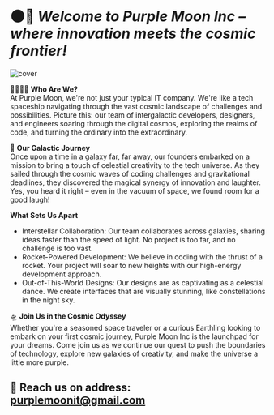 # 🌑🌌 _Welcome to Purple Moon Inc – where innovation meets the cosmic frontier!_
![cover](https://scontent.ftbs6-2.fna.fbcdn.net/v/t39.30808-6/415227439_7171831232853440_5711546110953460637_n.jpg?_nc_cat=102&ccb=1-7&_nc_sid=783fdb&_nc_ohc=gwGEXh7LA8oAX_FHoie&_nc_ht=scontent.ftbs6-2.fna&oh=00_AfA_fDzita0GSYYH59Rgw0joIYPned0Ym9eoi3liDoacTQ&oe=65B3C716)

👩‍🚀👩‍🚀 **Who Are We?**  
At Purple Moon, we're not just your typical IT company. We're like a tech spaceship navigating through the vast cosmic landscape of challenges and possibilities. Picture this: our team of intergalactic developers, designers, and engineers soaring through the digital cosmos, exploring the realms of code, and turning the ordinary into the extraordinary.

🚀 **Our Galactic Journey**  
Once upon a time in a galaxy far, far away, our founders embarked on a mission to bring a touch of celestial creativity to the tech universe. As they sailed through the cosmic waves of coding challenges and gravitational deadlines, they discovered the magical synergy of innovation and laughter. Yes, you heard it right – even in the vacuum of space, we found room for a good laugh!

**What Sets Us Apart**  
*  Interstellar Collaboration: Our team collaborates across galaxies, sharing ideas faster than the speed of light. No project is too far, and no challenge is too vast.
*  Rocket-Powered Development: We believe in coding with the thrust of a rocket. Your project will soar to new heights with our high-energy development approach.
*  Out-of-This-World Designs: Our designs are as captivating as a celestial dance. We create interfaces that are visually stunning, like constellations in the night sky.

🛸 **Join Us in the Cosmic Odyssey**  
Whether you're a seasoned space traveler or a curious Earthling looking to embark on your first cosmic journey, Purple Moon Inc is the launchpad for your dreams. Come join us as we continue our quest to push the boundaries of technology, explore new galaxies of creativity, and make the universe a little more purple.

## 📧 Reach us on address: purplemoonit@gmail.com
